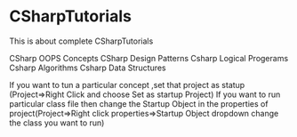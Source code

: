 # CSharpTutorials
This is about complete CSharpTutorials

CSharp OOPS Concepts
CSharp Design Patterns
Csharp Logical Progerams
Csharp Algorithms
Csharp Data Structures

If you want to tun a particular concept ,set that project as statup (Project=>Right Click and choose Set as startup Project)
If you want to run particular class file then change the Startup Object in the properties of project(Project=>Right click properties=>Startup Object dropdown change the class you want to run)
